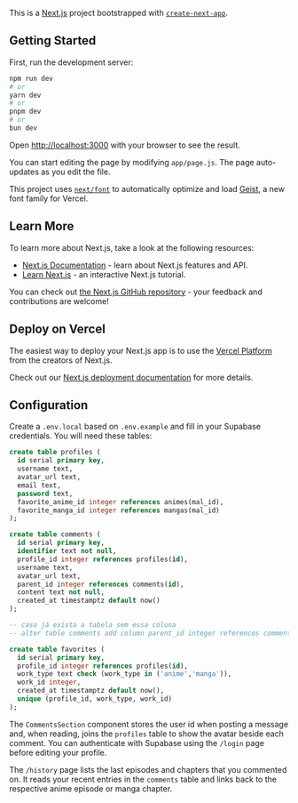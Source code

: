 This is a [Next.js](https://nextjs.org) project bootstrapped with [`create-next-app`](https://github.com/vercel/next.js/tree/canary/packages/create-next-app).

## Getting Started

First, run the development server:

```bash
npm run dev
# or
yarn dev
# or
pnpm dev
# or
bun dev
```

Open [http://localhost:3000](http://localhost:3000) with your browser to see the result.

You can start editing the page by modifying `app/page.js`. The page auto-updates as you edit the file.

This project uses [`next/font`](https://nextjs.org/docs/app/building-your-application/optimizing/fonts) to automatically optimize and load [Geist](https://vercel.com/font), a new font family for Vercel.

## Learn More

To learn more about Next.js, take a look at the following resources:

- [Next.js Documentation](https://nextjs.org/docs) - learn about Next.js features and API.
- [Learn Next.js](https://nextjs.org/learn) - an interactive Next.js tutorial.

You can check out [the Next.js GitHub repository](https://github.com/vercel/next.js) - your feedback and contributions are welcome!

## Deploy on Vercel

The easiest way to deploy your Next.js app is to use the [Vercel Platform](https://vercel.com/new?utm_medium=default-template&filter=next.js&utm_source=create-next-app&utm_campaign=create-next-app-readme) from the creators of Next.js.

Check out our [Next.js deployment documentation](https://nextjs.org/docs/app/building-your-application/deploying) for more details.

## Configuration

Create a `.env.local` based on `.env.example` and fill in your Supabase credentials. You will need these tables:

```sql
create table profiles (
  id serial primary key,
  username text,
  avatar_url text,
  email text,
  password text,
  favorite_anime_id integer references animes(mal_id),
  favorite_manga_id integer references mangas(mal_id)
);

create table comments (
  id serial primary key,
  identifier text not null,
  profile_id integer references profiles(id),
  username text,
  avatar_url text,
  parent_id integer references comments(id),
  content text not null,
  created_at timestamptz default now()
);

-- caso já exista a tabela sem essa coluna
-- alter table comments add column parent_id integer references comments(id);

create table favorites (
  id serial primary key,
  profile_id integer references profiles(id),
  work_type text check (work_type in ('anime','manga')),
  work_id integer,
  created_at timestamptz default now(),
  unique (profile_id, work_type, work_id)
);
```

The `CommentsSection` component stores the user id when posting a message and, when reading, joins the `profiles` table to show the avatar beside each comment.
You can authenticate with Supabase using the `/login` page before editing your profile.

The `/history` page lists the last episodes and chapters that you commented on. It reads your recent entries in the `comments` table and links back to the respective anime episode or manga chapter.
